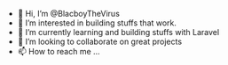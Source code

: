 - 👋 Hi, I’m @BlacboyTheVirus
- 👀 I’m interested in building stuffs that work.
- 🌱 I’m currently learning and building stuffs with Laravel
- 💞️ I’m looking to collaborate on great projects
- 📫 How to reach me ...

<!---
BlacboyTheVirus/BlacboyTheVirus is a ✨ special ✨ repository because its `README.md` (this file) appears on your GitHub profile.
You can click the Preview link to take a look at your changes.
--->
